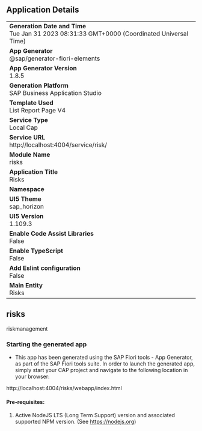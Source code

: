## Application Details
|               |
| ------------- |
|**Generation Date and Time**<br>Tue Jan 31 2023 08:31:33 GMT+0000 (Coordinated Universal Time)|
|**App Generator**<br>@sap/generator-fiori-elements|
|**App Generator Version**<br>1.8.5|
|**Generation Platform**<br>SAP Business Application Studio|
|**Template Used**<br>List Report Page V4|
|**Service Type**<br>Local Cap|
|**Service URL**<br>http://localhost:4004/service/risk/
|**Module Name**<br>risks|
|**Application Title**<br>Risks|
|**Namespace**<br>|
|**UI5 Theme**<br>sap_horizon|
|**UI5 Version**<br>1.109.3|
|**Enable Code Assist Libraries**<br>False|
|**Enable TypeScript**<br>False|
|**Add Eslint configuration**<br>False|
|**Main Entity**<br>Risks|

## risks

riskmanagement

### Starting the generated app

-   This app has been generated using the SAP Fiori tools - App Generator, as part of the SAP Fiori tools suite.  In order to launch the generated app, simply start your CAP project and navigate to the following location in your browser:

http://localhost:4004/risks/webapp/index.html

#### Pre-requisites:

1. Active NodeJS LTS (Long Term Support) version and associated supported NPM version.  (See https://nodejs.org)


